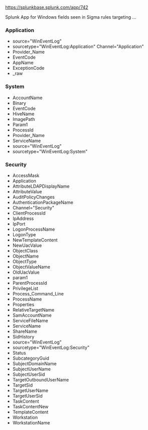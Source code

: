 ﻿https://splunkbase.splunk.com/app/742

Splunk App for Windows fields seen in Sigma rules targeting ...

### Application
  - source="WinEventLog"
  - sourcetype="WinEventLog:Application"
  Channel="Application"
  - Provider_Name
  - EventCode
  - AppName
  - ExceptionCode
  - _raw

### System
  - AccountName
  - Binary
  - EventCode
  - HiveName
  - ImagePath
  - Param1
  - ProcessId
  - Provider_Name
  - ServiceName
  - source="WinEventLog"
  - sourcetype="WinEventLog:System"

### Security
  - AccessMask
  - Application
  - AttributeLDAPDisplayName
  - AttributeValue
  - AuditPolicyChanges
  - AuthenticationPackageName
  - Channel="Security"
  - ClientProcessId
  - IpAddress
  - IpPort
  - LogonProcessName
  - LogonType
  - NewTemplateContent
  - NewUacValue
  - ObjectClass
  - ObjectName
  - ObjectType
  - ObjectValueName
  - OldUacValue
  - param1
  - ParentProcessId
  - PrivilegeList
  - Process_Command_Line
  - ProcessName
  - Properties
  - RelativeTargetName
  - SamAccountName
  - ServiceFileName
  - ServiceName
  - ShareName
  - SidHistory
  - source="WinEventLog"
  - sourcetype="WinEventLog:Security"
  - Status
  - SubcategoryGuid
  - SubjectDomainName
  - SubjectUserName
  - SubjectUserSid
  - TargetOutboundUserName
  - TargetSid
  - TargetUserName
  - TargetUserSid
  - TaskContent
  - TaskContentNew
  - TemplateContent
  - Workstation
  - WorkstationName
